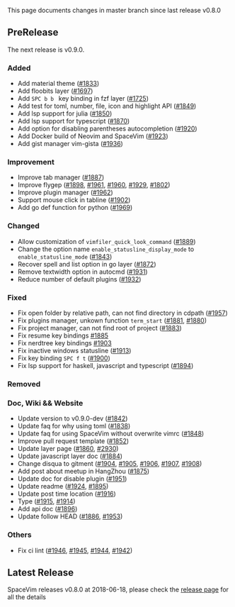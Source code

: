 This page documents changes in master branch since last release v0.8.0

## PreRelease

The next release is v0.9.0.

### Added

- Add material theme ([#1833](https://github.com/SpaceVim/SpaceVim/pull/1833))
- Add floobits layer ([#1697](https://github.com/SpaceVim/SpaceVim/pull/1697))
- Add `SPC b b ` key binding in fzf layer ([#1725](https://github.com/SpaceVim/SpaceVim/pull/1725))
- Add test for toml, number, file, icon and highlight API ([#1849](https://github.com/SpaceVim/SpaceVim/pull/1849))
- Add lsp support for julia ([#1850](https://github.com/SpaceVim/SpaceVim/pull/1850))
- Add lsp support for typescript ([#1870](https://github.com/SpaceVim/SpaceVim/pull/1870))
- Add option for disabling parentheses autocompletion ([#1920](https://github.com/SpaceVim/SpaceVim/pull/1920))
- Add Docker build of Neovim and SpaceVim ([#1923](https://github.com/SpaceVim/SpaceVim/pull/1923))
- Add gist manager vim-gista ([#1936](https://github.com/SpaceVim/SpaceVim/pull/1936))

### Improvement

- Improve tab manager ([#1887](https://github.com/SpaceVim/SpaceVim/pull/1887))
- Improve flygep ([#1898](https://github.com/SpaceVim/SpaceVim/pull/1898), [#1961](https://github.com/SpaceVim/SpaceVim/pull/1961), [#1960](https://github.com/SpaceVim/SpaceVim/pull/1960), [#1929](https://github.com/SpaceVim/SpaceVim/pull/1929), [#1802](https://github.com/SpaceVim/SpaceVim/pull/1802))
- Improve plugin manager ([#1962](https://github.com/SpaceVim/SpaceVim/pull/1962))
- Support mouse click in tabline ([#1902](https://github.com/SpaceVim/SpaceVim/pull/1902))
- Add go def function for python ([#1969](https://github.com/SpaceVim/SpaceVim/pull/1969))

### Changed

- Allow customization of `vimfiler_quick_look_command` ([#1889](https://github.com/SpaceVim/pull/1889))
- Change the option name `enable_statusline_display_mode` to `enable_statusline_mode` ([#1843](https://github.com/SpaceVim/SpaceVim/pull/1843))
- Recover spell and list option in go layer ([#1872](https://github.com/SpaceVim/SpaceVim/pull/1872))
- Remove textwidth option in autocmd ([#1931](https://github.com/SpaceVim/SpaceVim/pull/1931))
- Reduce number of default plugins ([#1932](https://github.com/SpaceVim/SpaceVim/pull/1932))

### Fixed

- Fix open folder by relative path, can not find directory in cdpath ([#1957](https://github.com/SpaceVim/SpaceVim/pull/1957))
- Fix plugins manager, unkown function `term_start` ([#1881](https://github.com/SpaceVim/SpaceVim/pull/1881), [#1880](https://github.com/SpaceVim/SpaceVim/pull/1880))
- Fix project manager, can not find root of project ([#1883](https://github.com/SpaceVim/SpaceVim/pull/1883))
- Fix resume key bindings [#1885](https://github.com/SpaceVim/SpaceVim/pull/1885)
- Fix nerdtree key bindings [#1903](https://github.com/SpaceVim/SpaceVim/pull/1903)
- Fix inactive windows statusline ([#1913](https://github.com/SpaceVim/SpaceVim/pull/1913))
- Fix key binding `SPC f t` ([#1900](https://github.com/SpaceVim/SpaceVim/pull/1900))
- Fix lsp support for haskell, javascript and typescript ([#1894](https://github.com/SpaceVim/SpaceVim/pull/1894))

### Removed

### Doc, Wiki && Website

- Update version to v0.9.0-dev ([#1842](https://github.com/SpaceVim/SpaceVim/pull/1842))
- Update faq for why using toml ([#1838](https://github.com/SpaceVim/SpaceVim/pull/1838))
- Update faq for using SpaceVim without overwrite vimrc ([#1848](https://github.com/SpaceVim/SpaceVim/pull/1848))
- Improve pull request template ([#1852](https://github.com/SpaceVim/SpaceVim/pull/1852))
- Update layer page ([#1860](https://github.com/SpaceVim/SpaceVim/pull/1860), [#2930](https://github.com/SpaceVim/SpaceVim/pull/1930))
- Update javascript layer doc ([#1884](https://github.com/SpaceVim/SpaceVim/pull/1884))
- Change disqua to gitment ([#1904](https://github.com/SpaceVim/SpaceVim/pull/1904), [#1905](https://github.com/SpaceVim/SpaceVim/pull/1905), [#1906](https://github.com/SpaceVim/SpaceVim/pull/1906), [#1907](https://github.com/SpaceVim/SpaceVim/pull/1907), [#1908](https://github.com/SpaceVim/SpaceVim/pull/1908))
- Add post about meetup in HangZhou ([#1875](https://github.com/SpaceVim/SpaceVim/pull/1875))
- Update doc for disable plugin ([#1951](https://github.com/SpaceVim/SpaceVim/pull/1951))
- Update readme ([#1924](https://github.com/SpaceVim/SpaceVim/pull/1924), [#1895](https://github.com/SpaceVim/SpaceVim/pull/1895))
- Update post time location ([#1916](https://github.com/SpaceVim/SpaceVim/pull/1916))
- Type ([#1915](https://github.com/SpaceVim/SpaceVim/pull/1915), [#1914](https://github.com/SpaceVim/SpaceVim/pull/1914))
- Add api doc ([#1896](https://github.com/SpaceVim/SpaceVim/pull/1896))
- Update follow HEAD ([#1886](https://github.com/SpaceVim/SpaceVim/pull/1886), [#1953](https://github.com/SpaceVim/SpaceVim/pull/1953))

### Others

- Fix ci lint ([#1946](https://github.com/SpaceVim/SpaceVim/pull/1946), [#1945](https://github.com/SpaceVim/SpaceVim/pull/1945), [#1944](https://github.com/SpaceVim/SpaceVim/pull/1944), [#1942](https://github.com/SpaceVim/SpaceVim/pull/1942))

## Latest Release

SpaceVim releases v0.8.0 at 2018-06-18, please check the
[release page](https://spacevim.org/SpaceVim-release-v0.8.0/) for all the details
